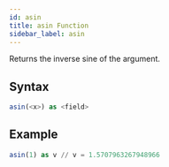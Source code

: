 ```yaml
---
id: asin
title: asin Function
sidebar_label: asin
---
```


Returns the inverse sine of the argument.

## Syntax

```sql
asin(<x>) as <field>
```

## Example

```sql
asin(1) as v // v = 1.5707963267948966
```
